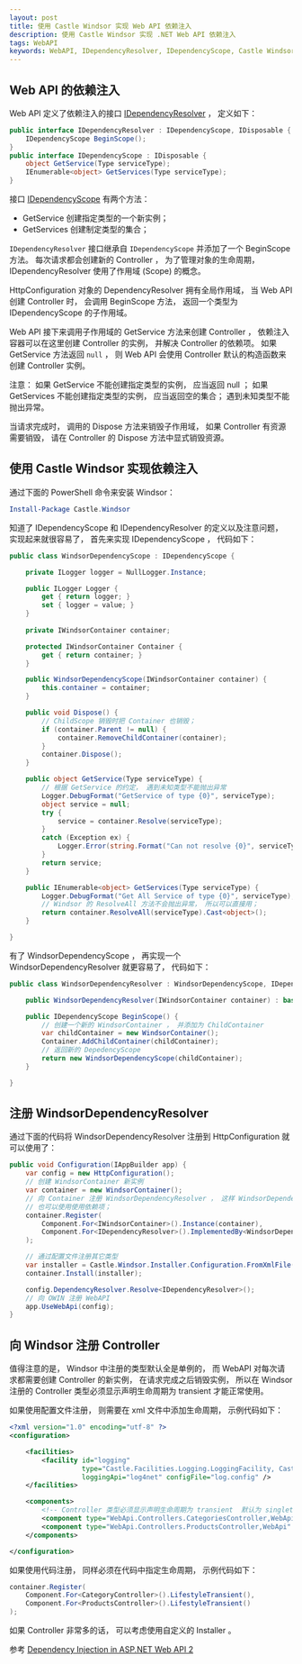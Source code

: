 ```yaml
---
layout: post
title: 使用 Castle Windsor 实现 Web API 依赖注入
description: 使用 Castle Windsor 实现 .NET Web API 依赖注入
tags: WebAPI
keywords: WebAPI, IDependencyResolver, IDependencyScope, Castle Windsor, Ioc, Dependency Injection
---
```


## Web API 的依赖注入

Web API 定义了依赖注入的接口 [IDependencyResolver][1] ， 定义如下：

```c#
public interface IDependencyResolver : IDependencyScope, IDisposable {
    IDependencyScope BeginScope();
}
public interface IDependencyScope : IDisposable {
    object GetService(Type serviceType);
    IEnumerable<object> GetServices(Type serviceType);
}
```

接口 [IDependencyScope][2] 有两个方法：

- GetService 创建指定类型的一个新实例；
- GetServices 创建制定类型的集合；

`IDependencyResolver` 接口继承自 `IDependencyScope` 并添加了一个 BeginScope 方法。 每次请求都会创建新的 Controller ， 为了管理对象的生命周期， IDependencyResolver 使用了作用域 (Scope) 的概念。

HttpConfiguration 对象的 DependencyResolver 拥有全局作用域， 当 Web API 创建 Controller 时， 会调用 BeginScope 方法， 返回一个类型为 IDependencyScope 的子作用域。

Web API 接下来调用子作用域的 GetService 方法来创建 Controller ， 依赖注入容器可以在这里创建 Controller 的实例， 并解决 Controller 的依赖项。 如果 GetService 方法返回 `null` ， 则 Web API 会使用 Controller 默认的构造函数来创建 Controller 实例。

<div class="alert alert-warning">
注意： 如果 GetService 不能创建指定类型的实例， 应当返回 null ； 如果 GetServices 不能创建指定类型的实例， 应当返回空的集合； 遇到未知类型不能抛出异常。
</div>

当请求完成时， 调用的 Dispose 方法来销毁子作用域， 如果 Controller 有资源需要销毁， 请在 Controller 的 Dispose 方法中显式销毁资源。

## 使用 Castle Windsor 实现依赖注入

通过下面的 PowerShell 命令来安装 Windsor： 

```powershell
Install-Package Castle.Windsor
```

知道了 IDependencyScope 和 IDependencyResolver 的定义以及注意问题， 实现起来就很容易了， 首先来实现 IDependencyScope ， 代码如下：

```c#
public class WindsorDependencyScope : IDependencyScope {

    private ILogger logger = NullLogger.Instance;

    public ILogger Logger {
        get { return logger; }
        set { logger = value; }
    }
    
    private IWindsorContainer container;

    protected IWindsorContainer Container {
        get { return container; }
    }

    public WindsorDependencyScope(IWindsorContainer container) {
        this.container = container;
    }

    public void Dispose() {
        // ChildScope 销毁时把 Container 也销毁；
        if (container.Parent != null) {
            container.RemoveChildContainer(container);
        }
        container.Dispose();
    }

    public object GetService(Type serviceType) {
        // 根据 GetService 的约定， 遇到未知类型不能抛出异常
        Logger.DebugFormat("GetService of type {0}", serviceType);
        object service = null;
        try {
            service = container.Resolve(serviceType);
        }
        catch (Exception ex) {
            Logger.Error(string.Format("Can not resolve {0}", serviceType), ex);
        }
        return service;
    }

    public IEnumerable<object> GetServices(Type serviceType) {
        Logger.DebugFormat("Get All Service of type {0}", serviceType);
        // Windsor 的 ResolveAll 方法不会抛出异常， 所以可以直接用；
        return container.ResolveAll(serviceType).Cast<object>();
    }

}
```

有了 WindsorDependencyScope ， 再实现一个 WindsorDependencyResolver 就更容易了， 代码如下：

```c#
public class WindsorDependencyResolver : WindsorDependencyScope, IDependencyResolver {

    public WindsorDependencyResolver(IWindsorContainer container) : base(container) { }

    public IDependencyScope BeginScope() {
        // 创建一个新的 WindsorContainer ， 并添加为 ChildContainer
        var childContainer = new WindsorContainer();
        Container.AddChildContainer(childContainer);
        // 返回新的 DepedencyScope
        return new WindsorDependencyScope(childContainer);
    }

}
```

## 注册 WindsorDependencyResolver

通过下面的代码将 WindsorDependencyResolver 注册到 HttpConfiguration 就可以使用了：

```c#
public void Configuration(IAppBuilder app) {
    var config = new HttpConfiguration();
    // 创建 WindsorContainer 新实例
    var container = new WindsorContainer();
    // 向 Container 注册 WindsorDependencyResolver ， 这样 WindsorDependencyResolver 自己
    // 也可以使用使用依赖项；
    container.Register(
        Component.For<IWindsorContainer>().Instance(container),
        Component.For<IDependencyResolver>().ImplementedBy<WindsorDependencyResolver>()
    );

    // 通过配置文件注册其它类型
    var installer = Castle.Windsor.Installer.Configuration.FromXmlFile("windsor.config");
    container.Install(installer);

    config.DependencyResolver.Resolve<IDependencyResolver>();
    // 向 OWIN 注册 WebAPI
    app.UseWebApi(config);
}
```

## 向 Windsor 注册 Controller

值得注意的是， Windsor 中注册的类型默认全是单例的， 而 WebAPI 对每次请求都需要创建 Controller 的新实例， 在请求完成之后销毁实例， 所以在 Windsor 注册的 Controller 类型必须显示声明生命周期为 transient 才能正常使用。

如果使用配置文件注册， 则需要在 xml 文件中添加生命周期， 示例代码如下：

```xml
<?xml version="1.0" encoding="utf-8" ?>
<configuration>

    <facilities>
        <facility id="logging"
                  type="Castle.Facilities.Logging.LoggingFacility, Castle.Facilities.Logging"
                  loggingApi="log4net" configFile="log.config" />
    </facilities>

    <components>
        <!-- Controller 类型必须显示声明生命周期为 transient  默认为 singleton -->
        <component type="WebApi.Controllers.CategoriesController,WebApi" lifestyle="transient"/>
        <component type="WebApi.Controllers.ProductsController,WebApi" lifestyle="transient"/>
    </components>

</configuration>
```

如果使用代码注册， 同样必须在代码中指定生命周期， 示例代码如下：

```c#
container.Register(
    Component.For<CategoryController>().LifestyleTransient(),
    Component.For<ProductsController>().LifestyleTransient()
);
```

如果 Controller 非常多的话， 可以考虑使用自定义的 Installer 。

参考 [Dependency Injection in ASP.NET Web API 2][3]

[1]: http://msdn.microsoft.com/en-us/library/system.web.http.dependencies.idependencyresolver(v=vs.118).aspx
[2]: http://msdn.microsoft.com/en-us/library/system.web.http.dependencies.idependencyscope(v=vs.118).aspx
[3]: http://www.asp.net/web-api/overview/advanced/dependency-injection